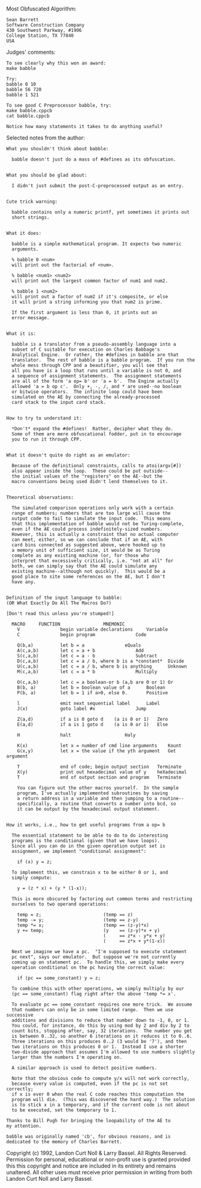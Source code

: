 Most Obfuscated Algorithm:

	Sean Barrett
	Software Construction Company
	430 Southwest Parkway, #1906
	College Station, TX 77840
	USA


Judges' comments:

    To see clearly why this won an award:
	make babble
    
    Try:
	babble 0 10
	babble 56 720
	babble 1 521
    
    To see good C Preprocessor babble, try:
	make babble.cppcb
	cat babble.cppcb
    
    Notice how many statements it takes to do anything useful?


Selected notes from the author:

    What you shouldn't think about babble:

      babble doesn't just do a mass of #defines as its obfuscation.


    What you should be glad about:

      I didn't just submit the post-C-preprocessed output as an entry.


    Cute trick warning:

      babble contains only a numeric printf, yet sometimes it prints out
      short strings.


    What it does:

      babble is a simple mathematical program. It expects two numeric
      arguments.

      % babble 0 <num>
      will print out the factorial of <num>.

      % babble <num1> <num2>
      will print out the largest common factor of num1 and num2.

      % babble 1 <num2>
      will print out a factor of num2 if it's composite, or else
      it will print a string informing you that num2 is prime.

      If the first argument is less than 0, it prints out an
      error message.


    What it is:

      babble is a translator from a pseudo-assembly language into a
      subset of C suitable for execution on Charles Babbage's
      Analytical Engine.  Or rather, the #defines in babble are that
      translator.  The rest of babble is a babble program.  If you run the
      whole mess through CPP and a beautifier, you will see that
      all you have is a loop that runs until a variable is not 0, and
      a sequence of assignment statements.  The assignment statements
      are all of the form 'a op= b' or 'a = b'.  The Engine actually
      allowed 'a = b op c'.  Only +, -, /, and * are used--no boolean
      or bitwise operators.  The infinite loop could have been
      simulated on the AE by connecting the already-processed 
      card stack to the input card stack.


    How to try to understand it:

      *Don't* expand the #defines!  Rather, decipher what they do.
      Some of them are mere obfuscational fodder, put in to encourage
      you to run it through CPP.


    What it doesn't quite do right as an emulator:

      Because of the definitional constraints, calls to atoi(argv[#])
      also appear inside the loop.  These could be put outside--
      the initial values of the "registers" on the AE--but the
      macro conventions being used didn't lend themselves to it.


    Theoretical observations:

      The simulated comparison operations only work with a certain
      range of numbers; numbers that are too large will cause the
      output code to fail to simulate the input code.  This means
      that this implementation of babble would not be Turing-complete,
      even if the AE could process indefinitely-sized numbers.
      However, this is actually a constraint that no actual computer
      can meet, either, so we can conclude that if an AE, with
      card bins connected as suggested above, were hooked up to
      a memory unit of sufficient size, it would be as Turing
      complete as any existing machine (or, for those who
      interpret that excessively critically, i.e. "not at all" for
      both, we can simply say that the AE could simulate any
      existing machine--although not quickly).  This would be a
      good place to site some references on the AE, but I don't
      have any.


    Definition of the input language to babble:
    (OR What Exactly Do All The Macros Do?)

    [Don't read this unless you're stumped!]


      MACRO		FUNCTION				MNEMONIC
        V               begin variable declarations		Variable
        C               begin program				Code

        Q(b,a)          let b = a				eQuals
        A(c,a,b)        let c = a + b				Add
        S(c,a,b)        let c = a - b				Subtract
        D(c,a,b)        let c = a / b, where b is a *constant*  Divide
        U(c,a,b)        let c = a / b, where b is anything      Unknown
        M(c,a,b)        let c = a * b				Multiply

        O(c,a,b)        let c = a boolean-or b (a,b are 0 or 1) Or
        B(b, a)         let b = boolean value of a		Boolean
        P(b, a)         let b = 1 if a>0, else 0.		Positive

        l               emit next sequential label		Label
        J(x)            goto label #x				Jump

        Z(a,d)          if a is 0 goto d    (a is 0 or 1)	Zero
        E(a,d)          if a is 1 goto d    (a is 0 or 1)	Else

        H               halt					Haly

        K(x)            let x = number of cmd line arguments	Kount
        G(x,y)          let x = the value if the yth argument   Get argument

        T               end of code; begin output section	Terminate
        X(y)            print out hexadecimal value of y	heXadecimal
        T               end of output section and program	Terminate

        You can figure out the other macros yourself.  In the sample
        program, I've actually implemented subroutines by saving
        a return address in a variable and then jumping to a routine--
        specifically, a routine that converts a number into bcd, so
        it can be output by the hexadecimal output statement.


    How it works, i.e., how to get useful programs from a op= b

      The essential statement to be able to do to do interesting
      programs is the conditional (given that we have loops).
      Since all you can do in the given operation output set is
      assignment, we implement "conditional assignment":

        if (x) y = z;

      To implement this, we constrain x to be either 0 or 1, and
      simply compute:

        y = (z * x) + (y * (1-x));

      This is more obscured by factoring out common terms and restricting
      ourselves to two operand operations:

        temp = z;                       (temp == z)
        temp -= y;                      (temp == z-y)
        temp *= x;                      (temp == (z-y)*x)
        y += temp;                      (y    == (z-y)*x + y)
                                        (     == z*x - y*x + y)
                                        (     == z*x + y*(1-x))

      Next we imagine we have a pc.  "I'm supposed to execute statement
      pc next", says our emulator.  But suppose we're not currently
      coming up on statement pc.  To handle this, we simply make every
      operation conditional on the pc having the correct value:

        if (pc == some_constant) y = z;

      To combine this with other operations, we simply multiply by our
      (pc == some_constant) flag right after the above 'temp *= x'.

      To evaluate pc == some_constant requires one more trick.  We assume
      that numbers can only be in some limited range.  Then we use successive
      additions and divisions to reduce that number down to -1, 0, or 1.
      You could, for instance, do this by using mod by 2 and div by 2 to
      count bits, stopping after, say, 32 iterations.  The number you get
      is between 0..32, so another 6 iterations on it reduces it to 0..6.
      Three iterations on this produces 0..2 (3 would be '7'), and then
      two iterations on this produces 0 or 1.  Instead I use a shorter
      two-divide approach that assumes I'm allowed to use numbers slightly 
      larger than the numbers I'm operating on.

      A similar approach is used to detect positive numbers.

      Note that the obvious code to compute y/x will not work correctly,
      because every value is computed, even if the pc is not set correctly;
      if x is ever 0 when the real C code reaches this computation the
      program will die.  (This was discovered the hard way.)  The solution
      is to stick x in a temporary, and if the current code is not about
      to be executed, set the temporary to 1.
  
    Thanks to Bill Pugh for bringing the loopability of the AE to
    my attention.

    babble was originally named 'cb', for obvious reasons, and is
    dedicated to the memory of Charles Barrett.

Copyright (c) 1992, Landon Curt Noll & Larry Bassel.
All Rights Reserved.  Permission for personal, educational or non-profit use is
granted provided this this copyright and notice are included in its entirety
and remains unaltered.  All other uses must receive prior permission in writing
from both Landon Curt Noll and Larry Bassel.

